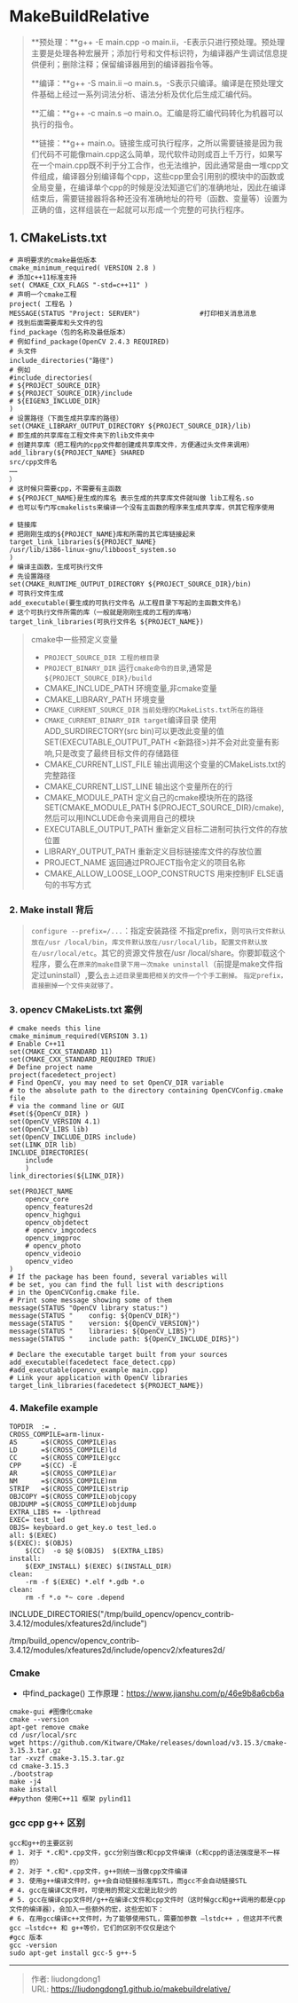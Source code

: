 # MakeBuildRelative


> **预处理：**g++ -E main.cpp -o main.ii，-E表示只进行预处理。预处理主要是处理各种宏展开；添加行号和文件标识符，为编译器产生调试信息提供便利；删除注释；保留编译器用到的编译器指令等。
>
> **编译：**g++ -S main.ii –o main.s，-S表示只编译。编译是在预处理文件基础上经过一系列词法分析、语法分析及优化后生成汇编代码。
>
> **汇编：**g++ -c main.s –o main.o。汇编是将汇编代码转化为机器可以执行的指令。
>
> **链接：**g++ main.o。链接生成可执行程序，之所以需要链接是因为我们代码不可能像main.cpp这么简单，现代软件动则成百上千万行，如果写在一个main.cpp既不利于分工合作，也无法维护，因此通常是由一堆cpp文件组成，编译器分别编译每个cpp，这些cpp里会引用别的模块中的函数或全局变量，在编译单个cpp的时候是没法知道它们的准确地址，因此在编译结束后，需要链接器将各种还没有准确地址的符号（函数、变量等）设置为正确的值，这样组装在一起就可以形成一个完整的可执行程序。

## 1. CMakeLists.txt

```shell
# 声明要求的cmake最低版本
cmake_minimum_required( VERSION 2.8 )
# 添加c++11标准支持
set( CMAKE_CXX_FLAGS "-std=c++11" )
# 声明一个cmake工程
project( 工程名 )
MESSAGE(STATUS "Project: SERVER")               #打印相关消息消息
# 找到后面需要库和头文件的包
find_package（包的名称及最低版本）
# 例如find_package(OpenCV 2.4.3 REQUIRED)
# 头文件
include_directories("路径")
# 例如
#include_directories(
# ${PROJECT_SOURCE_DIR}
# ${PROJECT_SOURCE_DIR}/include
# ${EIGEN3_INCLUDE_DIR}
)
# 设置路径（下面生成共享库的路径）
set(CMAKE_LIBRARY_OUTPUT_DIRECTORY ${PROJECT_SOURCE_DIR}/lib)
# 即生成的共享库在工程文件夹下的lib文件夹中
# 创建共享库（把工程内的cpp文件都创建成共享库文件，方便通过头文件来调用）
add_library(${PROJECT_NAME} SHARED
src/cpp文件名
……
）
# 这时候只需要cpp，不需要有主函数
# ${PROJECT_NAME}是生成的库名 表示生成的共享库文件就叫做 lib工程名.so
# 也可以专门写cmakelists来编译一个没有主函数的程序来生成共享库，供其它程序使用
 
# 链接库
# 把刚刚生成的${PROJECT_NAME}库和所需的其它库链接起来
target_link_libraries(${PROJECT_NAME}
/usr/lib/i386-linux-gnu/libboost_system.so
)
# 编译主函数，生成可执行文件
# 先设置路径
set(CMAKE_RUNTIME_OUTPUT_DIRECTORY ${PROJECT_SOURCE_DIR}/bin)
# 可执行文件生成
add_executable(要生成的可执行文件名 从工程目录下写起的主函数文件名)
# 这个可执行文件所需的库（一般就是刚刚生成的工程的库咯）
target_link_libraries(可执行文件名 ${PROJECT_NAME})
```

> cmake中一些预定义变量
>
> - `PROJECT_SOURCE_DIR 工程的根目录`
> - `PROJECT_BINARY_DIR` 运行`cmake命令的目录`,通常是`${PROJECT_SOURCE_DIR}/build`
> - CMAKE_INCLUDE_PATH 环境变量,非cmake变量
> - CMAKE_LIBRARY_PATH 环境变量
> - `CMAKE_CURRENT_SOURCE_DIR` `当前处理的CMakeLists.txt所在的路径`
> - `CMAKE_CURRENT_BINARY_DIR target`编译目录
>   使用ADD_SURDIRECTORY(src bin)可以更改此变量的值
>   SET(EXECUTABLE_OUTPUT_PATH <新路径>)并不会对此变量有影响,只是改变了最终目标文件的存储路径
> - CMAKE_CURRENT_LIST_FILE 输出调用这个变量的CMakeLists.txt的完整路径
> - CMAKE_CURRENT_LIST_LINE 输出这个变量所在的行
> - CMAKE_MODULE_PATH 定义自己的cmake模块所在的路径
>   SET(CMAKE_MODULE_PATH ${PROJECT_SOURCE_DIR}/cmake),然后可以用INCLUDE命令来调用自己的模块
> - EXECUTABLE_OUTPUT_PATH 重新定义目标二进制可执行文件的存放位置
> - LIBRARY_OUTPUT_PATH 重新定义目标链接库文件的存放位置
> - PROJECT_NAME 返回通过PROJECT指令定义的项目名称
> - CMAKE_ALLOW_LOOSE_LOOP_CONSTRUCTS 用来控制IF ELSE语句的书写方式

### 2. Make install 背后

> `configure --prefix=/...`：指定安装路径
> 不指定prefix，则`可执行文件默认放在/usr /local/bin`，`库文件默认放在/usr/local/lib`，`配置文件默认放在/usr/local/etc`。其它的资源文件放在/usr /local/share。你要卸载这个程序，要么在`原来的make目录下用一次make uninstall`（前提是make文件指定过uninstall）,要么`去上述目录里面把相关的文件一个个手工删掉。`
> `指定prefix，直接删掉一个文件夹就够了。`

### 3. opencv CMakeLists.txt 案例

```shell
# cmake needs this line
cmake_minimum_required(VERSION 3.1) 
# Enable C++11
set(CMAKE_CXX_STANDARD 11)
set(CMAKE_CXX_STANDARD_REQUIRED TRUE)
# Define project name
project(facedetect_project)
# Find OpenCV, you may need to set OpenCV_DIR variable
# to the absolute path to the directory containing OpenCVConfig.cmake file
# via the command line or GUI
#set(${OpenCV_DIR} )
set(OpenCV_VERSION 4.1)
set(OpenCV_LIBS lib)
set(OpenCV_INCLUDE_DIRS include)
set(LINK_DIR lib)
INCLUDE_DIRECTORIES(
    include
    )
link_directories(${LINK_DIR})
 
set(PROJECT_NAME
    opencv_core
    opencv_features2d
    opencv_highgui
    opencv_objdetect
    # opencv_imgcodecs
    opencv_imgproc
    # opencv_photo
    opencv_videoio
    opencv_video
)
# If the package has been found, several variables will
# be set, you can find the full list with descriptions
# in the OpenCVConfig.cmake file.
# Print some message showing some of them
message(STATUS "OpenCV library status:")
message(STATUS "    config: ${OpenCV_DIR}")
message(STATUS "    version: ${OpenCV_VERSION}")
message(STATUS "    libraries: ${OpenCV_LIBS}")
message(STATUS "    include path: ${OpenCV_INCLUDE_DIRS}")
 
# Declare the executable target built from your sources
add_executable(facedetect face_detect.cpp)
#add_executable(opencv_example main.cpp)
# Link your application with OpenCV libraries
target_link_libraries(facedetect ${PROJECT_NAME})
```

### 4. Makefile example

```shell
TOPDIR  := .
CROSS_COMPILE=arm-linux-
AS      =$(CROSS_COMPILE)as
LD      =$(CROSS_COMPILE)ld
CC      =$(CROSS_COMPILE)gcc
CPP     =$(CC) -E
AR      =$(CROSS_COMPILE)ar
NM      =$(CROSS_COMPILE)nm
STRIP   =$(CROSS_COMPILE)strip
OBJCOPY =$(CROSS_COMPILE)objcopy
OBJDUMP =$(CROSS_COMPILE)objdump
EXTRA_LIBS += -lpthread
EXEC= test_led
OBJS= keyboard.o get_key.o test_led.o
all: $(EXEC)
$(EXEC): $(OBJS)
	$(CC)  -o $@ $(OBJS)  $(EXTRA_LIBS)
install:
	$(EXP_INSTALL) $(EXEC) $(INSTALL_DIR)
clean:
	-rm -f $(EXEC) *.elf *.gdb *.o
clean:
	rm -f *.o *~ core .depend
```

INCLUDE_DIRECTORIES("/tmp/build_opencv/opencv_contrib-3.4.12/modules/xfeatures2d/include")

/tmp/build_opencv/opencv_contrib-3.4.12/modules/xfeatures2d/include/opencv2/xfeatures2d/

### Cmake 

- 中find_package() 工作原理：https://www.jianshu.com/p/46e9b8a6cb6a

```shell
cmake-gui #图像化cmake
cmake --version
apt-get remove cmake
cd /usr/local/src
wget https://github.com/Kitware/CMake/releases/download/v3.15.3/cmake-3.15.3.tar.gz
tar -xvzf cmake-3.15.3.tar.gz
cd cmake-3.15.3
./bootstrap
make -j4
make install
##python 使用C++11 框架 pylind11
```

### gcc cpp g++ 区别

```shell
gcc和g++的主要区别
# 1. 对于 *.c和*.cpp文件，gcc分别当做c和cpp文件编译（c和cpp的语法强度是不一样的）
# 2. 对于 *.c和*.cpp文件，g++则统一当做cpp文件编译
# 3. 使用g++编译文件时，g++会自动链接标准库STL，而gcc不会自动链接STL
# 4. gcc在编译C文件时，可使用的预定义宏是比较少的
# 5. gcc在编译cpp文件时/g++在编译c文件和cpp文件时（这时候gcc和g++调用的都是cpp文件的编译器），会加入一些额外的宏，这些宏如下：
# 6. 在用gcc编译c++文件时，为了能够使用STL，需要加参数 –lstdc++ ，但这并不代表 gcc –lstdc++ 和 g++等价，它们的区别不仅仅是这个
#gcc 版本
gcc -version
sudo apt-get install gcc-5 g++-5
```


---

> 作者: liudongdong1  
> URL: https://liudongdong1.github.io/makebuildrelative/  

